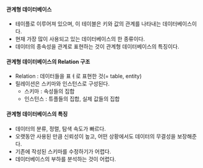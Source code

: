 #### 관계형 데이터베이스 
* 테이플로 이루어져 있으며, 이 테이블은 키와 값의 관계를 나타내는 데이터베이스이다.
* 현재 가장 많이 사용되고 있는 데이터베이스의 한 종류이다.
* 데이터의 종속성을 관계로 표현하는 것이 관계형 데이터베이스의 특징이다.

#### 관계형 데이터베이스의 Relation 구조
* Relation : 데이터들을 표ㅕ로 표현한 것(= table, entity)
* 릴레이션은 스키마와 인스턴스로 구성된다.
  * 스키마 : 속성들의 집합
  * 인스턴스 : 튜플들의 집합, 실제 값들의 집합

#### 관계형 데이터베이스의 특징
* 데이터의 분류, 정렬, 탐색 속도가 빠르다.
* 오랫동안 사용된 만큼 신뢰성이 높고, 어떤 상황에서도 데이터의 무결성을 보장해준다.
* 기존에 작성된 스키마를 수정하기가 어렵다.
* 데이터베이스의 부하를 분석하는 것이 어렵다.

